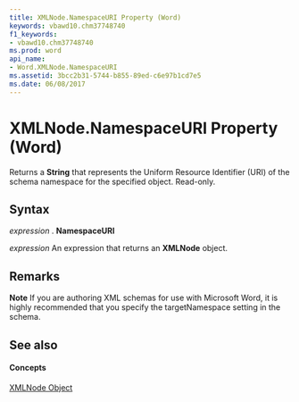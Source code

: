 ```yaml
---
title: XMLNode.NamespaceURI Property (Word)
keywords: vbawd10.chm37748740
f1_keywords:
- vbawd10.chm37748740
ms.prod: word
api_name:
- Word.XMLNode.NamespaceURI
ms.assetid: 3bcc2b31-5744-b855-89ed-c6e97b1cd7e5
ms.date: 06/08/2017
---
```



# XMLNode.NamespaceURI Property (Word)

Returns a  **String** that represents the Uniform Resource Identifier (URI) of the schema namespace for the specified object. Read-only.


## Syntax

 _expression_ . **NamespaceURI**

 _expression_ An expression that returns an **XMLNode** object.


## Remarks




 **Note**  If you are authoring XML schemas for use with Microsoft Word, it is highly recommended that you specify the targetNamespace setting in the schema.


## See also


#### Concepts


[XMLNode Object](Word.XMLNode.md)

